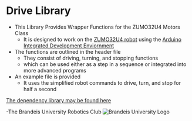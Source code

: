 Drive Library
=============
+ This Library Provides Wrapper Functions for the ZUMO32U4 Motors Class  
    + It is designed to work on the [ZUMO32U4 robot](https://www.pololu.com/docs/0J63/all) using the [Arduino Integrated Development Enviornment](https://www.arduino.cc/en/Main/Software)
+ The functions are outlined in the header file  
    + They consist of driving, turning, and stopping functions 
    + which can be used either as a step in a sequence or integrated into more advanced programs
+ An example file is provided
    + It uses the simplified robot commands to drive, turn, and stop for half a second    

[The dependency library may be found here](http://pololu.github.io/zumo-32u4-arduino-library/)  
 
-The Brandeis University Robotics Club
![Brandeis University Logo](https://www.brandeis.edu/communications/creative/downloads/gotham-outlined.jpg)
